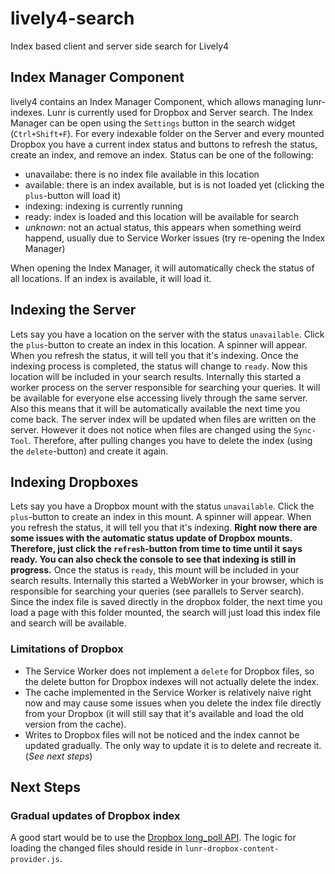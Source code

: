 # lively4-search
Index based client and server side search for Lively4


## Index Manager Component

lively4 contains an Index Manager Component, which allows managing lunr-indexes. Lunr is currently used for Dropbox and Server search. The Index Manager can be open using the `Settings` button in the search widget (`Ctrl+Shift+F`).
For every indexable folder on the Server and every mounted Dropbox you have a current index status and buttons to refresh the status, create an index, and remove an index.
Status can be one of the following:
- unavailabe: there is no index file available in this location
- available: there is an index available, but is is not loaded yet (clicking the `plus`-button will load it)
- indexing: indexing is currently running 
- ready: index is loaded and this location will be available for search
- *unknown*: not an actual status, this appears when something weird happend, usually due to Service Worker issues (try re-opening the Index Manager)

When opening the Index Manager, it will automatically check the status of all locations. If an index is available, it will load it.


## Indexing the Server

Lets say you have a location on the server with the status `unavailable`. Click the `plus`-button to create an index in this location. A spinner will appear. When you refresh the status, it will tell you that it's indexing. Once the indexing process is completed, the status will change to `ready`. Now this location will be included in your search results.
Internally this started a worker process on the server responsible for searching your queries. It will be available for everyone else accessing lively through the same server. Also this means that it will be automatically available the next time you come back.
The server index will be updated when files are written on the server. However it does not notice when files are changed using the `Sync-Tool`. Therefore, after pulling changes you have to delete the index (using the `delete`-button) and create it again.

## Indexing Dropboxes

Lets say you have a Dropbox mount with the status `unavailable`. Click the `plus`-button to create an index in this mount. A spinner will appear. When you refresh the status, it will tell you that it's indexing. **Right now there are some issues with the automatic status update of Dropbox mounts. Therefore, just click the `refresh`-button from time to time until it says ready. You can also check the console to see that indexing is still in progress.** Once the status is `ready`, this mount will be included in your search results. 
Internally this started a WebWorker in your browser, which is responsible for searching your queries (see parallels to Server search).
Since the index file is saved directly in the dropbox folder, the next time you load a page with this folder mounted, the search will just load this index file and search will be available. 

### Limitations of Dropbox

- The Service Worker does not implement a `delete` for Dropbox files, so the delete button for Dropbox indexes will not actually delete the index.
- The cache implemented in the Service Worker is relatively naive right now and may cause some issues when you delete the index file directly from your Dropbox (it will still say that it's available and load the old version from the cache).
- Writes to Dropbox files will not be noticed and the index cannot be updated gradually. The only way to update it is to delete and recreate it. (*See next steps*)

## Next Steps

### Gradual updates of Dropbox index
A good start would be to use the [Dropbox long_poll API](https://www.dropbox.com/developers-v1/core/docs#longpoll-delta). The logic for loading the changed files should reside in `lunr-dropbox-content-provider.js`.
